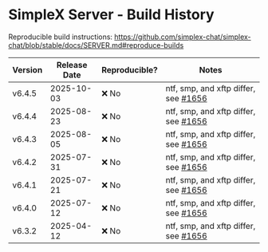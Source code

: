 # SimpleX Server - Build History

Reproducible build instructions: <https://github.com/simplex-chat/simplex-chat/blob/stable/docs/SERVER.md#reproduce-builds>

| Version | Release Date | Reproducible? | Notes |
|---------|--------------|---------------|-------|
| v6.4.5  | 2025-10-03   | ❌ No         | ntf, smp, and xftp differ, see [#1656](https://github.com/simplex-chat/simplexmq/issues/1656) |
| v6.4.4  | 2025-08-23   | ❌ No         | ntf, smp, and xftp differ, see [#1656](https://github.com/simplex-chat/simplexmq/issues/1656) |
| v6.4.3  | 2025-08-05   | ❌ No         | ntf, smp, and xftp differ, see [#1656](https://github.com/simplex-chat/simplexmq/issues/1656) |
| v6.4.2  | 2025-07-31   | ❌ No         | ntf, smp, and xftp differ, see [#1656](https://github.com/simplex-chat/simplexmq/issues/1656) |
| v6.4.1  | 2025-07-21   | ❌ No         | ntf, smp, and xftp differ, see [#1656](https://github.com/simplex-chat/simplexmq/issues/1656) |
| v6.4.0  | 2025-07-12   | ❌ No         | ntf, smp, and xftp differ, see [#1656](https://github.com/simplex-chat/simplexmq/issues/1656) |
| v6.3.2  | 2025-04-12   | ❌ No         | ntf, smp, and xftp differ, see [#1656](https://github.com/simplex-chat/simplexmq/issues/1656) |
